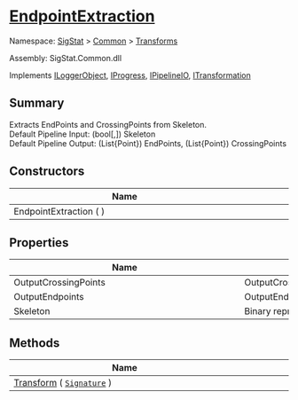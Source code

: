 # [EndpointExtraction](./EndpointExtraction.md)

Namespace: [SigStat]() > [Common](./../README.md) > [Transforms](./README.md)

Assembly: SigStat.Common.dll

Implements [ILoggerObject](./../ILoggerObject.md), [IProgress](./../Helpers/IProgress.md), [IPipelineIO](./../Pipeline/IPipelineIO.md), [ITransformation](./../ITransformation.md)

## Summary
Extracts EndPoints and CrossingPoints from Skeleton.  <br>Default Pipeline Input: (bool[,]) Skeleton<br>Default Pipeline Output: (List{Point}) EndPoints, (List{Point}) CrossingPoints

## Constructors

| Name | Summary | 
| --- | --- | 
| EndpointExtraction (  )<div style="width: 400px">| <div style="width: 400px">| <br>


## Properties

| Name | Summary | 
| --- | --- | 
| OutputCrossingPoints<div style="width: 400px">| OutputCrossingPoints<div style="width: 400px">| <br>
| OutputEndpoints<div style="width: 400px">| OutputEndpoints<div style="width: 400px">| <br>
| Skeleton<div style="width: 400px">| Binary representation of an image<div style="width: 400px">| <br>


## Methods

| Name | Summary | 
| --- | --- | 
| [Transform](./Methods/EndpointExtraction-100663588.md) ( [`Signature`](./../Signature.md) )<div style="width: 400px">| <div style="width: 400px">| <br>


